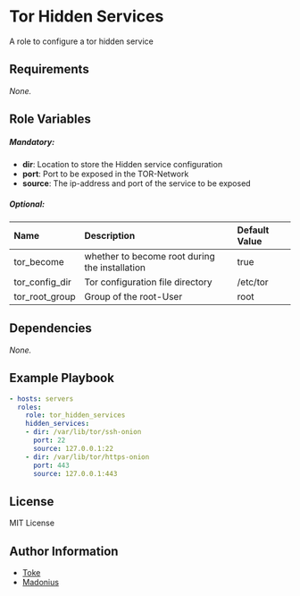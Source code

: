 # Tor Hidden Services

A role to configure a tor hidden service

## Requirements

_None._

## Role Variables

##### ***Mandatory***:
* **dir**: Location to store the Hidden service configuration
* **port**: Port to be exposed in the TOR-Network
* **source**: The ip-address and port of the service to be exposed

##### ***Optional***:
| Name | Description | Default Value |
| :--- | :---------- | :------------ |
| tor_become | whether to become root during the installation | true
| tor_config_dir | Tor configuration file directory | /etc/tor
| tor_root_group | Group of the root-User | root

## Dependencies

_None._

## Example Playbook

```yaml
- hosts: servers
  roles:
    role: tor_hidden_services
    hidden_services:
    - dir: /var/lib/tor/ssh-onion
      port: 22
      source: 127.0.0.1:22
    - dir: /var/lib/tor/https-onion
      port: 443
      source: 127.0.0.1:443
```

## License

MIT License

## Author Information

* [Toke](https://github.com/toke)
* [Madonius](https://github.com/madonius)
